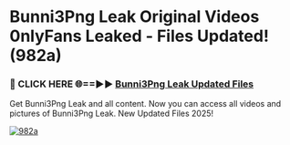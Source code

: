 # Bunni3Png Leak Original Videos 0nlyFans Leaked - Files Updated! (982a)

<h3>🔴 CLICK HERE 🌐==►► <a href="https://tinyurl.com/3hn5wdd3" rel="nofollow">Bunni3Png Leak Updated Files</a></h3>

Get Bunni3Png Leak and all content. Now you can access all videos and pictures of Bunni3Png Leak. New Updated Files 2025!

[![982a](https://i.imgur.com/4HnBqBT.gif)](https://tinyurl.com/3hn5wdd3)
